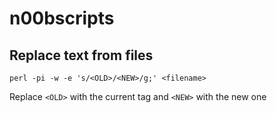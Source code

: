 # n00bscripts
## Replace text from files
	perl -pi -w -e 's/<OLD>/<NEW>/g;' <filename>

Replace `<OLD>` with the current tag and `<NEW>` with the new one
